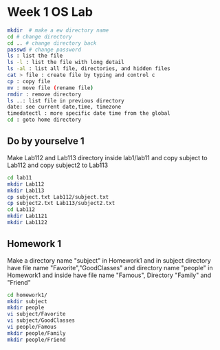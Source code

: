 # Week 1 OS Lab

```bash
mkdir  # make a ew directory name
cd # change directory
cd .. # change directory back
passwd # change password
ls : list the file
ls -l : list the file with long detail
ls -al : list all file, directories, and hidden files
cat > file : create file by typing and control c
cp : copy file
mv : move file (rename file)
rmdir : remove directory
ls ..: list file in previous directory
date: see current date,time, timezone
timedatectl : more specific date time from the global
cd : goto home directory
```

## Do by yourselve 1

Make Lab112 and Lab113 directory inside lab1/lab11 and copy subject to Lab112 and copy subject2 to Lab113

```bash
cd lab11
mkdir Lab112
mkdir Lab113
cp subject.txt Lab112/subject.txt
cp subject2.txt Lab113/subject2.txt
cd Lab112
mkdir Lab1121
mkdir Lab1122
```

## Homework 1

Make a directory name "subject" in Homework1 and in subject directory have file name "Favorite","GoodClasses" and directory name "people" in Homework1 and inside have file name "Famous", Directory "Family" and "Friend"

```bash
cd homework1/
mkdir subject
mkdir people
vi subject/Favorite
vi subject/GoodClasses
vi people/Famous
mkdir people/Family
mkdir people/Friend
```